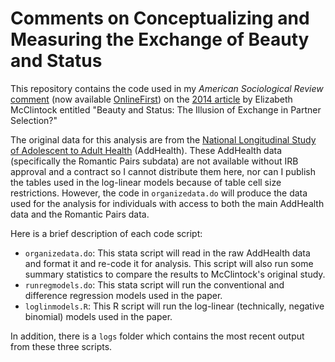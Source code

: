# Comments on Conceptualizing and Measuring the Exchange of Beauty and Status

This repository contains the code used in my *American Sociological Review* [comment](https://osf.io/preprints/socarxiv/5ydxd/) (now available [OnlineFirst](http://journals.sagepub.com/doi/10.1177/0003122417724001)) on the [2014 article](http://asr.sagepub.com/content/79/4/575) by Elizabeth McClintock entitled "Beauty and Status: The Illusion of Exchange in Partner Selection?" 

The original data for this analysis are from the [National Longitudinal Study of Adolescent to Adult Health](http://www.cpc.unc.edu/projects/addhealth) (AddHealth). These AddHealth data (specifically the Romantic Pairs subdata) are not available without IRB approval and a contract so I cannot distribute them here, nor can I publish the tables used in the log-linear models because of table cell size restrictions. However, the code in `organizedata.do` will produce the data used for the analysis for individuals with access to both the main AddHealth data and the Romantic Pairs data.

Here is a brief description of each code script:

- `organizedata.do`: This stata script will read in the raw AddHealth data and format it and re-code it for analysis. This script will also run some summary statistics to compare the results to McClintock's original study.
- `runregmodels.do`: This stata script will run the conventional and difference regression models used in the paper.
- `loglinmodels.R`: This R script will run the log-linear (technically, negative binomial) models used in the paper.

In addition, there is a `logs` folder which contains the most recent output from these three scripts.
